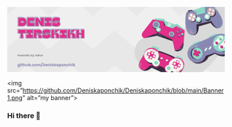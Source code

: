 ![banner](https://github.com/Deniskaponchik/Deniskaponchik/blob/main/Banner1.png)



<img src=”https://github.com/Deniskaponchik/Deniskaponchik/blob/main/Banner1.png" alt=”my banner”>


### Hi there 👋

<!--
**Deniskaponchik/Deniskaponchik** is a ✨ _special_ ✨ repository because its `README.md` (this file) appears on your GitHub profile.

Here are some ideas to get you started:

- 🔭 I’m currently working on ...
- 🌱 I’m currently learning ...
- 👯 I’m looking to collaborate on ...
- 🤔 I’m looking for help with ...
- 💬 Ask me about ...
- 📫 How to reach me: ...
- 😄 Pronouns: ...
- ⚡ Fun fact: ...
-->
